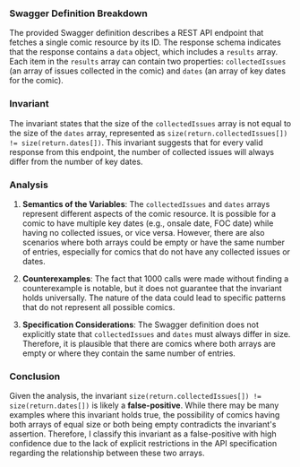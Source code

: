 ### Swagger Definition Breakdown
The provided Swagger definition describes a REST API endpoint that fetches a single comic resource by its ID. The response schema indicates that the response contains a `data` object, which includes a `results` array. Each item in the `results` array can contain two properties: `collectedIssues` (an array of issues collected in the comic) and `dates` (an array of key dates for the comic).

### Invariant
The invariant states that the size of the `collectedIssues` array is not equal to the size of the `dates` array, represented as `size(return.collectedIssues[]) != size(return.dates[])`. This invariant suggests that for every valid response from this endpoint, the number of collected issues will always differ from the number of key dates.

### Analysis
1. **Semantics of the Variables**: The `collectedIssues` and `dates` arrays represent different aspects of the comic resource. It is possible for a comic to have multiple key dates (e.g., onsale date, FOC date) while having no collected issues, or vice versa. However, there are also scenarios where both arrays could be empty or have the same number of entries, especially for comics that do not have any collected issues or dates.

2. **Counterexamples**: The fact that 1000 calls were made without finding a counterexample is notable, but it does not guarantee that the invariant holds universally. The nature of the data could lead to specific patterns that do not represent all possible comics.

3. **Specification Considerations**: The Swagger definition does not explicitly state that `collectedIssues` and `dates` must always differ in size. Therefore, it is plausible that there are comics where both arrays are empty or where they contain the same number of entries.

### Conclusion
Given the analysis, the invariant `size(return.collectedIssues[]) != size(return.dates[])` is likely a **false-positive**. While there may be many examples where this invariant holds true, the possibility of comics having both arrays of equal size or both being empty contradicts the invariant's assertion. Therefore, I classify this invariant as a false-positive with high confidence due to the lack of explicit restrictions in the API specification regarding the relationship between these two arrays.
